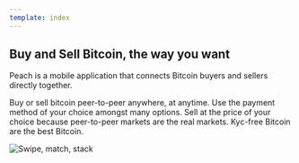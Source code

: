```yaml
---
template: index
---
```

## Buy and Sell Bitcoin, the way you want

Peach is a mobile application that connects Bitcoin buyers and sellers directly together.

Buy or sell bitcoin peer-to-peer anywhere, at anytime.
Use the payment method of your choice amongst many options.
Sell at the price of your choice because peer-to-peer markets are the real markets.
Kyc-free Bitcoin are the best Bitcoin.

![Swipe, match, stack](/img/phones.png)
